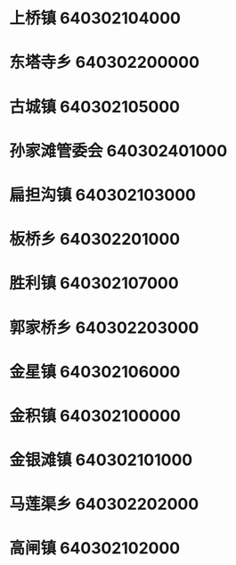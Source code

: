 # 上桥镇 640302104000
# 东塔寺乡 640302200000
# 古城镇 640302105000
# 孙家滩管委会 640302401000
# 扁担沟镇 640302103000
# 板桥乡 640302201000
# 胜利镇 640302107000
# 郭家桥乡 640302203000
# 金星镇 640302106000
# 金积镇 640302100000
# 金银滩镇 640302101000
# 马莲渠乡 640302202000
# 高闸镇 640302102000
